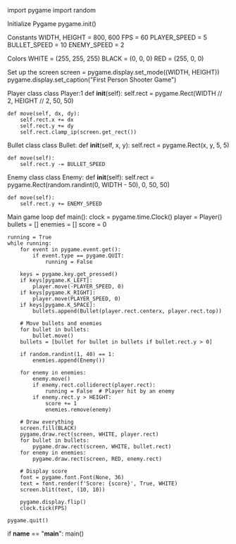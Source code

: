 import pygame
import random

Initialize Pygame
pygame.init()

Constants
WIDTH, HEIGHT = 800, 600
FPS = 60
PLAYER_SPEED = 5
BULLET_SPEED = 10
ENEMY_SPEED = 2

Colors
WHITE = (255, 255, 255)
BLACK = (0, 0, 0)
RED = (255, 0, 0)

Set up the screen
screen = pygame.display.set_mode((WIDTH, HEIGHT))
pygame.display.set_caption("First Person Shooter Game")

Player class
class Player:1
    def __init__(self):
        self.rect = pygame.Rect(WIDTH // 2, HEIGHT // 2, 50, 50)

    def move(self, dx, dy):
        self.rect.x += dx
        self.rect.y += dy
        self.rect.clamp_ip(screen.get_rect())

Bullet class
class Bullet:
    def __init__(self, x, y):
        self.rect = pygame.Rect(x, y, 5, 5)

    def move(self):
        self.rect.y -= BULLET_SPEED

Enemy class
class Enemy:
    def __init__(self):
        self.rect = pygame.Rect(random.randint(0, WIDTH - 50), 0, 50, 50)

    def move(self):
        self.rect.y += ENEMY_SPEED

Main game loop
def main():
    clock = pygame.time.Clock()
    player = Player()
    bullets = []
    enemies = []
    score = 0

    running = True
    while running:
        for event in pygame.event.get():
            if event.type == pygame.QUIT:
                running = False

        keys = pygame.key.get_pressed()
        if keys[pygame.K_LEFT]:
            player.move(-PLAYER_SPEED, 0)
        if keys[pygame.K_RIGHT]:
            player.move(PLAYER_SPEED, 0)
        if keys[pygame.K_SPACE]:
            bullets.append(Bullet(player.rect.centerx, player.rect.top))

        # Move bullets and enemies
        for bullet in bullets:
            bullet.move()
        bullets = [bullet for bullet in bullets if bullet.rect.y > 0]

        if random.randint(1, 40) == 1:
            enemies.append(Enemy())

        for enemy in enemies:
            enemy.move()
            if enemy.rect.colliderect(player.rect):
                running = False  # Player hit by an enemy
            if enemy.rect.y > HEIGHT:
                score += 1
                enemies.remove(enemy)

        # Draw everything
        screen.fill(BLACK)
        pygame.draw.rect(screen, WHITE, player.rect)
        for bullet in bullets:
            pygame.draw.rect(screen, WHITE, bullet.rect)
        for enemy in enemies:
            pygame.draw.rect(screen, RED, enemy.rect)

        # Display score
        font = pygame.font.Font(None, 36)
        text = font.render(f'Score: {score}', True, WHITE)
        screen.blit(text, (10, 10))

        pygame.display.flip()
        clock.tick(FPS)

    pygame.quit()

if __name__ == "__main__":
    main()
